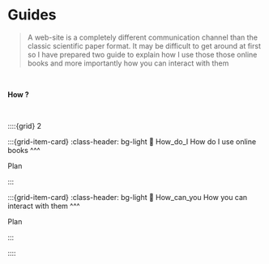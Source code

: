 # Guides

> A web-site is a completely different communication channel than the classic scientific paper format. It may be difficult to get around at first so I have prepared two guide to explain how I use those those online books and more importantly how you can interact with them

<br>

<p class="emphase2"><strong>How ?</strong></p>

<br>

::::{grid} 2

:::{grid-item-card}
:class-header: bg-light
:link: How_do_I
How do I use online books
^^^

Plan

:::

:::{grid-item-card}
:class-header: bg-light
:link: How_can_you
How you can interact with them
^^^

Plan

:::



::::